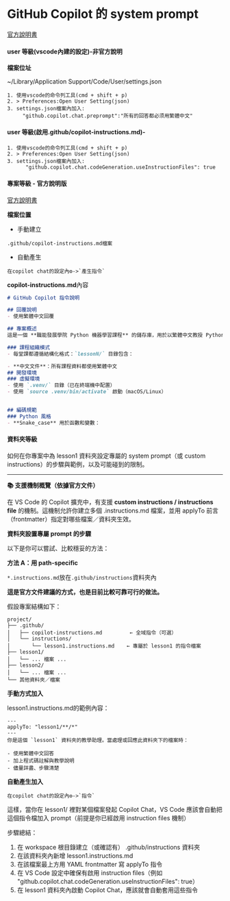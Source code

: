# GitHub Copilot 的 system prompt

[官方說明書](https://docs.github.com/en/copilot/how-tos/configure-custom-instructions/add-repository-instructions?utm_source=chatgpt.com)

#### user 等級(vscode內建的設定)-非官方說明


**檔案位址**

~/Library/Application Support/Code/User/settings.json


```
1. 使用vscode的命令列工具(cmd + shift + p)
2. > Preferences:Open User Setting(json)
3. settings.json檔案內加入:
	 "github.copilot.chat.preprompt":"所有的回答都必须用繁體中文"
```

#### user 等級(啟用.github/copilot-instructions.md)-

```
1. 使用vscode的命令列工具(cmd + shift + p)
2. > Preferences:Open User Setting(json)
3. settings.json檔案內加入:
	  "github.copilot.chat.codeGeneration.useInstructionFiles": true
```



#### 專案等級 - 官方說明版

[官方說明書](https://code.visualstudio.com/docs/copilot/customization/custom-instructions)

**檔案位置**

- 手動建立

```
.github/copilot-instructions.md檔案
```

- 自動產生

```
在copilot chat的設定內⚙->`產生指令`
```

**copilot-instructions.md**內容

```copilot-instructions.md
# GitHub Copilot 指令說明

## 回覆說明
- 使用繁體中文回覆

## 專案概述
這是一個 **職能發展學院 Python 機器學習課程** 的儲存庫，用於以繁體中文教授 Python 基礎和機器學習概念。

### 課程組織模式
- 每堂課都遵循結構化格式：`lessonN/` 目錄包含：

- **中文文件**：所有課程資料都使用繁體中文
## 開發環境
### 虛擬環境
- 使用 `.venv/` 目錄（已在終端機中配置）
- 使用 `source .venv/bin/activate` 啟動（macOS/Linux）


## 編碼規範
### Python 風格
- **Snake_case** 用於函數和變數：
```


#### 資料夾等級

如何在你專案中為 lesson1 資料夾設定專屬的 system prompt（或 custom instructions）的步驟與範例，以及可能碰到的限制。

---

**📚 支援機制概覽（依據官方文件）**

在 VS Code 的 Copilot 擴充中，有支援 **custom instructions / instructions file** 的機制。這機制允許你建立多個 .instructions.md 檔案，並用 applyTo 前言（frontmatter）指定對哪些檔案／資料夾生效。


**資料夾設置專屬 prompt 的步驟**

以下是你可以嘗試、比較穩妥的方法：

**方法 A：用 path-specific**

`*.instructions.md`放在`.github/instructions`資料夾內

**這是官方文件建議的方式，也是目前比較可靠可行的做法。**

假設專案結構如下：

```other
project/
├── .github/
│   ├── copilot-instructions.md         ← 全域指令（可選）
│   └── instructions/
│       └── lesson1.instructions.md    ← 專屬於 lesson1 的指令檔案
├── lesson1/
│   └── ... 檔案 ...
├── lesson2/
│   └── ... 檔案 ...
└── 其他資料夾／檔案
```


**手動方式加入**

lesson1.instructions.md的範例內容：

```other
---
applyTo: "lesson1/**/*"
---
你是這個 `lesson1` 資料夾的教學助理。當處理或回應此資料夾下的檔案時：

- 使用繁體中文回答  
- 加上程式碼註解與教學說明  
- 儘量詳盡、步驟清楚
```

**自動產生加入**
```
在copilot chat的設定內⚙->`指令`
```



這樣，當你在 lesson1/ 裡對某個檔案發起 Copilot Chat，VS Code 應該會自動把這個指令檔加入 prompt（前提是你已經啟用 instruction files 機制）

步驟總結：

1. 在 workspace 根目錄建立（或確認有） .github/instructions 資料夾
2. 在該資料夾內新增 lesson1.instructions.md
3. 在該檔案最上方用 YAML frontmatter 寫 applyTo 指令
4. 在 VS Code 設定中確保有啟用 instruction files（例如 "github.copilot.chat.codeGeneration.useInstructionFiles": true）
5. 在 lesson1 資料夾內啟動 Copilot Chat，應該就會自動套用這些指令